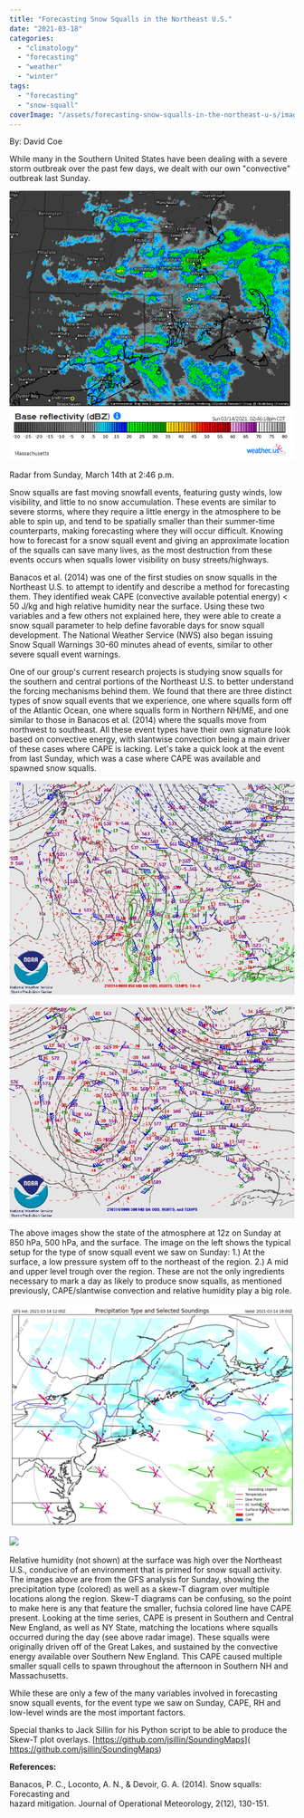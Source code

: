 ```yaml
---
title: "Forecasting Snow Squalls in the Northeast U.S."
date: "2021-03-18"
categories: 
  - "climatology"
  - "forecasting"
  - "weather"
  - "winter"
tags: 
  - "forecasting"
  - "snow-squall"
coverImage: "/assets/forecasting-snow-squalls-in-the-northeast-u-s/images/gfs_hrly_pytpesound_cape_3.png"
---
```


By: David Coe

While many in the Southern United States have been dealing with a severe storm outbreak over the past few days, we dealt with our own "convective" outbreak last Sunday.

![](/assets/forecasting-snow-squalls-in-the-northeast-u-s/images/Capture.png)

Radar from Sunday, March 14th at 2:46 p.m.

Snow squalls are fast moving snowfall events, featuring gusty winds, low visibility, and little to no snow accumulation. These events are similar to severe storms, where they require a little energy in the atmosphere to be able to spin up, and tend to be spatially smaller than their summer-time counterparts, making forecasting where they will occur difficult. Knowing how to forecast for a snow squall event and giving an approximate location of the squalls can save many lives, as the most destruction from these events occurs when squalls lower visibility on busy streets/highways.

Banacos et al. (2014) was one of the first studies on snow squalls in the Northeast U.S. to attempt to identify and describe a method for forecasting them. They identified weak CAPE (convective available potential energy) < 50 J/kg and high relative humidity near the surface. Using these two variables and a few others not explained here, they were able to create a snow squall parameter to help define favorable days for snow squall development. The National Weather Service (NWS) also began issuing Snow Squall Warnings 30-60 minutes ahead of events, similar to other severe squall event warnings.

One of our group's current research projects is studying snow squalls for the southern and central portions of the Northeast U.S. to better understand the forcing mechanisms behind them. We found that there are three distinct types of snow squall events that we experience, one where squalls form off of the Atlantic Ocean, one where squalls form in Northern NH/ME, and one similar to those in Banacos et al. (2014) where the squalls move from northwest to southeast. All these event types have their own signature look based on convective energy, with slantwise convection being a main driver of these cases where CAPE is lacking. Let's take a quick look at the event from last Sunday, which was a case where CAPE was available and spawned snow squalls.

![](/assets/forecasting-snow-squalls-in-the-northeast-u-s/images/Ewc5B85WgAAqcqH-2.jpg)

![](/assets/forecasting-snow-squalls-in-the-northeast-u-s/images/Ewc5B85XMAIpKF6-2.jpg)

The above images show the state of the atmosphere at 12z on Sunday at 850 hPa, 500 hPa, and the surface. The image on the left shows the typical setup for the type of snow squall event we saw on Sunday: 1.) At the surface, a low pressure system off to the northeast of the region. 2.) A mid and upper level trough over the region. These are not the only ingredients necessary to mark a day as likely to produce snow squalls, as mentioned previously, CAPE/slantwise convection and relative humidity play a big role.

![](/assets/forecasting-snow-squalls-in-the-northeast-u-s/images/gfs_hrly_pytpesound_cape_2-1.png)

![](https://storm.uml.edu/~metweb/newBlog/wordpress/wp-content/uploads/2021/03/gfs_hrly_pytpesound_cape_1-1.png?ssl=1)

Relative humidity (not shown) at the surface was high over the Northeast U.S., conducive of an environment that is primed for snow squall activity. The images above are from the GFS analysis for Sunday, showing the precipitation type (colored) as well as a skew-T diagram over multiple locations along the region. Skew-T diagrams can be confusing, so the point to make here is any that feature the smaller, fuchsia colored line have CAPE present. Looking at the time series, CAPE is present in Southern and Central New England, as well as NY State, matching the locations where squalls occurred during the day (see above radar image). These squalls were originally driven off of the Great Lakes, and sustained by the convective energy available over Southern New England. This CAPE caused multiple smaller squall cells to spawn throughout the afternoon in Southern NH and Massachusetts.

While these are only a few of the many variables involved in forecasting snow squall events, for the event type we saw on Sunday, CAPE, RH and low-level winds are the most important factors.

Special thanks to Jack Sillin for his Python script to be able to produce the Skew-T plot overlays. [https://github.com/jsillin/SoundingMaps]( https://github.com/jsillin/SoundingMaps)

**References:**

Banacos, P. C., Loconto, A. N., & Devoir, G. A. (2014). Snow squalls: Forecasting and  
hazard mitigation. Journal of Operational Meteorology, 2(12), 130-151.
